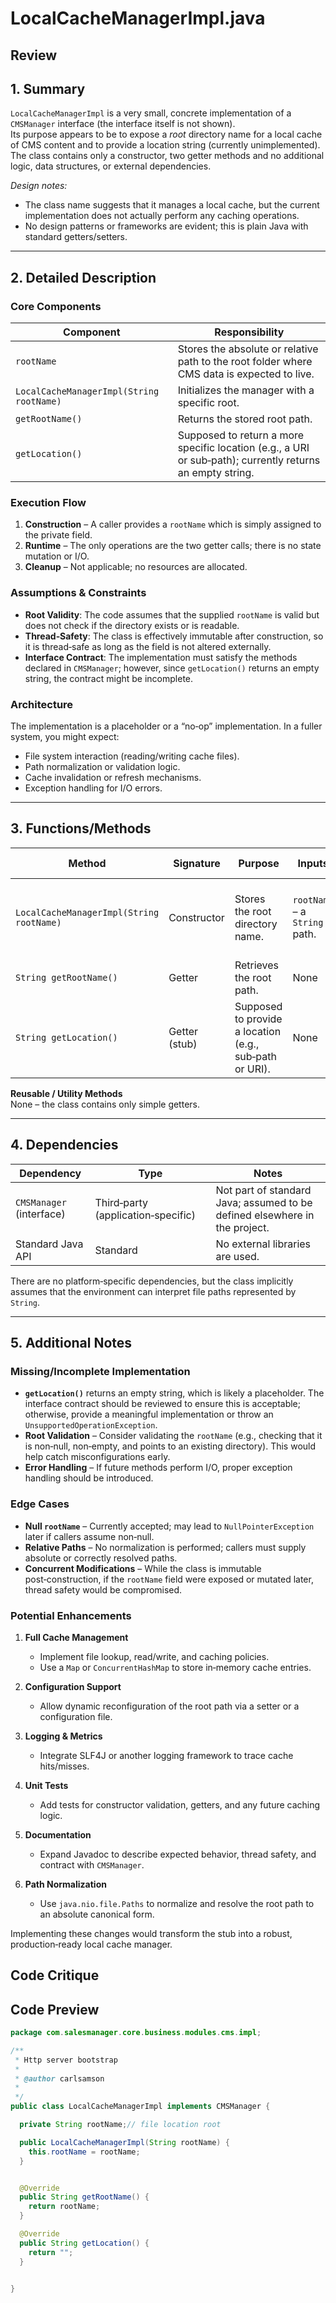 # LocalCacheManagerImpl.java

## Review

## 1. Summary

`LocalCacheManagerImpl` is a very small, concrete implementation of a `CMSManager` interface (the interface itself is not shown).  
Its purpose appears to be to expose a *root* directory name for a local cache of CMS content and to provide a location string (currently unimplemented).  
The class contains only a constructor, two getter methods and no additional logic, data structures, or external dependencies.

*Design notes:*  
- The class name suggests that it manages a local cache, but the current implementation does not actually perform any caching operations.  
- No design patterns or frameworks are evident; this is plain Java with standard getters/setters.

---

## 2. Detailed Description

### Core Components
| Component | Responsibility |
|-----------|----------------|
| `rootName` | Stores the absolute or relative path to the root folder where CMS data is expected to live. |
| `LocalCacheManagerImpl(String rootName)` | Initializes the manager with a specific root. |
| `getRootName()` | Returns the stored root path. |
| `getLocation()` | Supposed to return a more specific location (e.g., a URI or sub‑path); currently returns an empty string. |

### Execution Flow
1. **Construction** – A caller provides a `rootName` which is simply assigned to the private field.  
2. **Runtime** – The only operations are the two getter calls; there is no state mutation or I/O.  
3. **Cleanup** – Not applicable; no resources are allocated.

### Assumptions & Constraints
- **Root Validity**: The code assumes that the supplied `rootName` is valid but does not check if the directory exists or is readable.  
- **Thread‑Safety**: The class is effectively immutable after construction, so it is thread‑safe as long as the field is not altered externally.  
- **Interface Contract**: The implementation must satisfy the methods declared in `CMSManager`; however, since `getLocation()` returns an empty string, the contract might be incomplete.

### Architecture
The implementation is a placeholder or a “no‑op” implementation. In a fuller system, you might expect:
- File system interaction (reading/writing cache files).  
- Path normalization or validation logic.  
- Cache invalidation or refresh mechanisms.  
- Exception handling for I/O errors.

---

## 3. Functions/Methods

| Method | Signature | Purpose | Inputs | Outputs | Side Effects |
|--------|-----------|---------|--------|---------|--------------|
| `LocalCacheManagerImpl(String rootName)` | Constructor | Stores the root directory name. | `rootName` – a `String` path. | N/A | Assigns to private field; no external I/O. |
| `String getRootName()` | Getter | Retrieves the root path. | None | The value of `rootName`. | None. |
| `String getLocation()` | Getter (stub) | Supposed to provide a location (e.g., sub‑path or URI). | None | Empty string. | None. |

**Reusable / Utility Methods**  
None – the class contains only simple getters.

---

## 4. Dependencies

| Dependency | Type | Notes |
|------------|------|-------|
| `CMSManager` (interface) | Third‑party (application‑specific) | Not part of standard Java; assumed to be defined elsewhere in the project. |
| Standard Java API | Standard | No external libraries are used. |

There are no platform‑specific dependencies, but the class implicitly assumes that the environment can interpret file paths represented by `String`.

---

## 5. Additional Notes

### Missing/Incomplete Implementation
- **`getLocation()`** returns an empty string, which is likely a placeholder. The interface contract should be reviewed to ensure this is acceptable; otherwise, provide a meaningful implementation or throw an `UnsupportedOperationException`.
- **Root Validation** – Consider validating the `rootName` (e.g., checking that it is non‑null, non‑empty, and points to an existing directory). This would help catch misconfigurations early.
- **Error Handling** – If future methods perform I/O, proper exception handling should be introduced.

### Edge Cases
- **Null `rootName`** – Currently accepted; may lead to `NullPointerException` later if callers assume non‑null.
- **Relative Paths** – No normalization is performed; callers must supply absolute or correctly resolved paths.
- **Concurrent Modifications** – While the class is immutable post‑construction, if the `rootName` field were exposed or mutated later, thread safety would be compromised.

### Potential Enhancements
1. **Full Cache Management**  
   - Implement file lookup, read/write, and caching policies.  
   - Use a `Map` or `ConcurrentHashMap` to store in‑memory cache entries.  

2. **Configuration Support**  
   - Allow dynamic reconfiguration of the root path via a setter or a configuration file.  

3. **Logging & Metrics**  
   - Integrate SLF4J or another logging framework to trace cache hits/misses.  

4. **Unit Tests**  
   - Add tests for constructor validation, getters, and any future caching logic.  

5. **Documentation**  
   - Expand Javadoc to describe expected behavior, thread safety, and contract with `CMSManager`.  

6. **Path Normalization**  
   - Use `java.nio.file.Paths` to normalize and resolve the root path to an absolute canonical form.  

Implementing these changes would transform the stub into a robust, production‑ready local cache manager.

## Code Critique



## Code Preview

```java
package com.salesmanager.core.business.modules.cms.impl;

/**
 * Http server bootstrap
 * 
 * @author carlsamson
 *
 */
public class LocalCacheManagerImpl implements CMSManager {

  private String rootName;// file location root

  public LocalCacheManagerImpl(String rootName) {
    this.rootName = rootName;
  }


  @Override
  public String getRootName() {
    return rootName;
  }

  @Override
  public String getLocation() {
    return "";
  }


}



```
